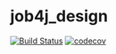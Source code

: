 # job4j_design
[![Build Status](https://app.travis-ci.com/AlexeyMerkulov/job4j_design.svg?branch=master)](https://app.travis-ci.com/AlexeyMerkulov/job4j_design)
[![codecov](https://codecov.io/gh/AlexeyMerkulov/job4j_design/branch/master/graph/badge.svg?token=I68WD8MPQO)](https://codecov.io/gh/AlexeyMerkulov/job4j_design)
